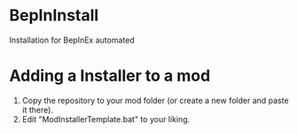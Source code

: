 # BepInInstall
Installation for BepInEx automated

# Adding a Installer to a mod
1. Copy the repository to your mod folder (or create a new folder and paste it there).
2. Edit "ModInstallerTemplate.bat" to your liking.
